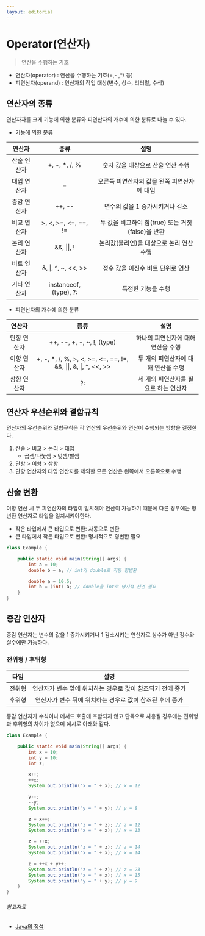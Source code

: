 ```yaml
---
layout: editorial
---
```


# Operator(연산자)

> 연산을 수행하는 기호

- 연산자(operator) : 연산을 수행하는 기호(+,- ,*/ 등)
- 피연산자(operand) : 연산자의 작업 대상(변수, 상수, 리터럴, 수식)

## 연산자의 종류

연산자자를 크게 기능에 의한 분류와 피연산자의 개수에 의한 분류로 나눌 수 있다.

- 기능에 의한 분류

|  연산자   |           종류           |                 설명                 |
|:------:|:----------------------:|:----------------------------------:|
| 산술 연산자 |     +, -, *, /, %      |        숫자 값을 대상으로 산술 연산 수행         |
| 대입 연산자 |           =            |      오른쪽 피연산자의 값을 왼쪽 피연산자에 대입      |
| 증감 연산자 |         ++, --         |         변수의 값을 1 증가시키거나 감소         |
| 비교 연산자 |  >, <, >=, <=, ==, !=  | 두 값을 비교하여 참(true) 또는 거짓(false)을 반환 |
| 논리 연산자 |      &&, \|\|, !       |      논리값(불리언)을 대상으로 논리 연산 수행       |
| 비트 연산자 |  &, \|, ^, ~, <<, >>   |        정수 값을 이진수 비트 단위로 연산         |
| 기타 연산자 | instanceof, (type), ?: |             특정한 기능을 수행             |

- 피연산자의 개수에 의한 분류

|  연산자   |                               종류                                |          설명           |
|:------:|:---------------------------------------------------------------:|:---------------------:|
| 단항 연산자 |                   ++, --, +, -, ~, !, (type)                    |  하나의 피연산자에 대해 연산을 수행  |
| 이항 연산자 | +, -, *, /, %, >, <, >=, <=, ==, !=, &&, \|\|, &, \|, ^, <<, >> | 두 개의 피연산자에 대해 연산을 수행  |
| 삼항 연산자 |                               ?:                                | 세 개의 피연산자를 필요로 하는 연산자 |

## 연산자 우선순위와 결합규칙

연산자의 우선순위와 결합규칙은 각 연산의 우선순위와 연산이 수행되는 방향을 결정한다.

1. 산술 > 비교 > 논리 > 대입
    - 곱셈/나눗셈 > 덧셈/뺄셈
2. 단항 > 이항 > 삼항
3. 단항 연산자와 대입 연산자를 제외한 모든 연산은 왼쪽에서 오른쪽으로 수행

## 산술 변환

이항 연산 시 두 피연산자의 타입이 일치해야 연산이 가능하기 때문에 다른 경우에는 형변환 연산자로 타입을 일치시켜야한다.

- 작은 타입에서 큰 타입으로 변환: 자동으로 변환
- 큰 타입에서 작은 타입으로 변환: 명시적으로 형변환 필요

```java
class Example {

    public static void main(String[] args) {
        int a = 10;
        double b = a; // int가 double로 자동 형변환

        double a = 10.5;
        int b = (int) a; // double을 int로 명시적 선언 필요
    }
}
```

## 증감 연산자

증감 연산자는 변수의 값을 1 증가시키거나 1 감소시키는 연산자로 상수가 아닌 정수와 실수에만 가능하다.

### 전위형 / 후위형

| 타입  |                설명                 |
|:---:|:---------------------------------:|
| 전위형 | 연산자가 변수 앞에 위치하는 경우로 값이 참조되기 전에 증가 |
| 후위형 | 연산자가 변수 뒤에 위치하는 경우로 값이 참조된 후에 증가  |

증감 연산자가 수식이나 메서드 호출에 포함되지 않고 단독으로 사용될 경우에는 전위형과 후위형의 차이가 없으며 예시로 아래와 같다.

```java
class Example {

    public static void main(String[] args) {
        int x = 10;
        int y = 10;
        int z;

        x++;
        ++x;
        System.out.println("x = " + x); // x = 12

        y--;
        --y;
        System.out.println("y = " + y); // y = 8

        z = x++;
        System.out.println("z = " + z); // z = 12
        System.out.println("x = " + x); // x = 13

        z = ++x;
        System.out.println("z = " + z); // z = 14
        System.out.println("x = " + x); // x = 14

        z = ++x + y++;
        System.out.println("z = " + z); // z = 23
        System.out.println("x = " + x); // x = 15
        System.out.println("y = " + y); // y = 9
    }
}
```

###### 참고자료

- [Java의 정석](https://kobic.net/book/bookInfo/view.do?isbn=9788994492032)
